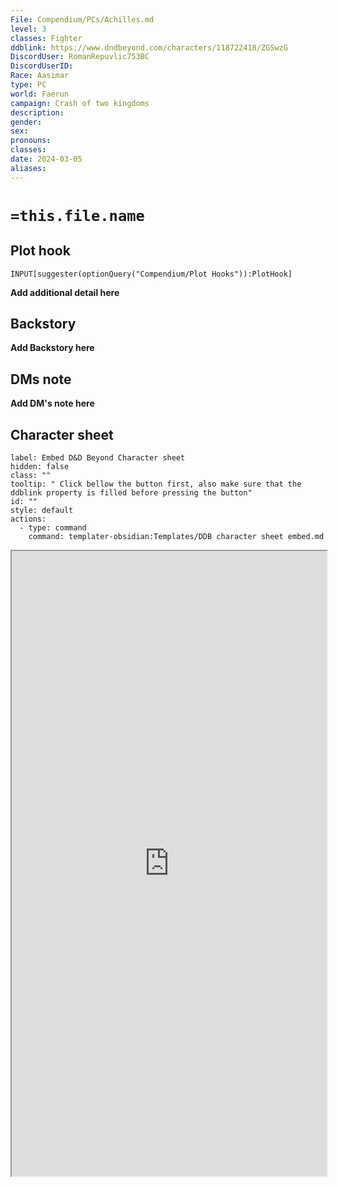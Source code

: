 ```yaml
---
File: Compendium/PCs/Achilles.md
level: 3
classes: Fighter
ddblink: https://www.dndbeyond.com/characters/118722418/ZGSwzG
DiscordUser: RomanRepuvlic753BC
DiscordUserID: 
Race: Aasimar
type: PC
world: Faerun
campaign: Crash of two kingdoms
description: 
gender: 
sex: 
pronouns: 
classes: 
date: 2024-03-05
aliases: 
---
```


# `=this.file.name`
## Plot hook
```meta-bind
INPUT[suggester(optionQuery("Compendium/Plot Hooks")):PlotHook]
```
**Add additional detail here**
## Backstory

**Add Backstory here**

## DMs note

**Add DM's note here**

## Character sheet

```meta-bind-button
label: Embed D&D Beyond Character sheet
hidden: false
class: ""
tooltip: " Click bellow the button first, also make sure that the ddblink property is filled before pressing the button"
id: ""
style: default
actions:
  - type: command
    command: templater-obsidian:Templates/DDB character sheet embed.md

```


<iframe src="https://www.dndbeyond.com/characters/118722418/ZGSwzG" style="width:100%; height:1000px;"></iframe>
